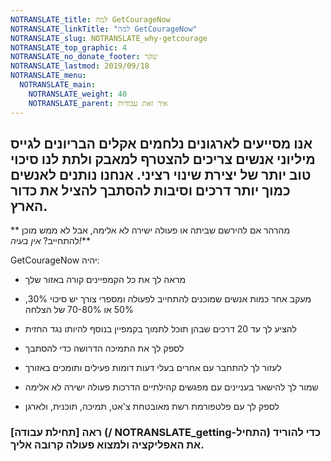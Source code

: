 ```yaml
---
NOTRANSLATE_title: למה GetCourageNow
NOTRANSLATE_linkTitle: "למה GetCourageNow"
NOTRANSLATE_slug: NOTRANSLATE_why-getcourage
NOTRANSLATE_top_graphic: 4
NOTRANSLATE_no_donate_footer: שקר
NOTRANSLATE_lastmod: 2019/09/18
NOTRANSLATE_menu:
  NOTRANSLATE_main:
    NOTRANSLATE_weight: 40
    NOTRANSLATE_parent: איך זאת עבודות
---
```


## אנו מסייעים לארגונים נלחמים אקלים הבריונים לגייס מיליוני אנשים צריכים להצטרף למאבק ולתת לנו סיכוי טוב יותר של יצירת שינוי רציני. אנחנו נותנים לאנשים כמוך יותר דרכים וסיבות להסתבך להציל את כדור הארץ.

** מהרהר אם להירשם שביתה או פעולה ישירה לא אלימה, אבל לא ממש מוכן להתחייב? _אין בעיה!_**

GetCourageNow יהיה:

- מראה לך את כל הקמפיינים קורה באזור שלך

- מעקב אחר כמות אנשים שמוכנים להתחייב לפעולה ומספרי צורך יש סיכוי 30%, 50% או 70-80% של הצלחה

- להציע לך עד 20 דרכים שבהן תוכל לתמוך בקמפיין בנוסף להיותו נגד החזית

- לספק לך את התמיכה הדרושה כדי להסתבך

- לעזור לך להתחבר עם אחרים בעלי דעות דומות פעילים ותומכים באזורך

- שמור לך להישאר בעניינים עם מפגשים קהילתיים הדרכות פעולה ישירה לא אלימה

- לספק לך עם פלטפורמת רשת מאובטחת צ'אט, תמיכה, תוכנית, ולארגן


### ראה [תחילת עבודה] (/ NOTRANSLATE_getting-התחיל) כדי להוריד את האפליקציה ולמצוא פעולה קרובה אליך.
